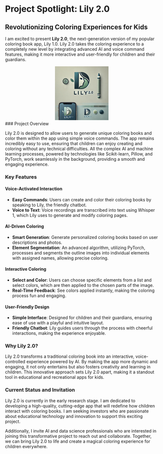 
# Project Spotlight: Lily 2.0
## Revolutionizing Coloring Experiences for Kids

I am excited to present **Lily 2.0**, the next-generation version of my popular coloring book app, Lily 1.0. Lily 2.0 takes the coloring experience to a completely new level by integrating advanced AI and voice command features, making it more interactive and user-friendly for children and their guardians.

<div style="text-align: center;">
    <img src="images/lily_2_0_mobile.webp" alt="lily_2_0_mobile" width="35%">
</div>
### Project Overview

Lily 2.0 is designed to allow users to generate unique coloring books and color them within the app using simple voice commands. The app remains incredibly easy to use, ensuring that children can enjoy creating and coloring without any technical difficulties. All the complex AI and machine learning processes, powered by technologies like Scikit-learn, Pillow, and PyTorch, work seamlessly in the background, providing a smooth and engaging experience.

### Key Features

#### Voice-Activated Interaction

- **Easy Commands**: Users can create and color their coloring books by speaking to Lily, the friendly chatbot.
- **Voice to Text**: Voice recordings are transcribed into text using Whisper 1, which Lily uses to generate and modify coloring pages.

#### AI-Driven Coloring

- **Smart Generation**: Generate personalized coloring books based on user descriptions and photos.
- **Element Segmentation**: An advanced algorithm, utilizing PyTorch, processes and segments the outline images into individual elements with assigned names, allowing precise coloring.

#### Interactive Coloring

- **Select and Color**: Users can choose specific elements from a list and select colors, which are then applied to the chosen parts of the image.
- **Real-Time Feedback**: See colors applied instantly, making the coloring process fun and engaging.

#### User-Friendly Design

- **Simple Interface**: Designed for children and their guardians, ensuring ease of use with a playful and intuitive layout.
- **Friendly Chatbot**: Lily guides users through the process with cheerful interactions, making the experience enjoyable.

### Why Lily 2.0?

Lily 2.0 transforms a traditional coloring book into an interactive, voice-controlled experience powered by AI. By making the app more dynamic and engaging, it not only entertains but also fosters creativity and learning in children. This innovative approach sets Lily 2.0 apart, making it a standout tool in educational and recreational apps for kids.

### Current Status and Invitation

Lily 2.0 is currently in the early research stage. I am dedicated to developing a high-quality, cutting-edge app that will redefine how children interact with coloring books. I am seeking investors who are passionate about educational technology and innovation to support this exciting project.

Additionally, I invite AI and data science professionals who are interested in joining this transformative project to reach out and collaborate. Together, we can bring Lily 2.0 to life and create a magical coloring experience for children everywhere.
